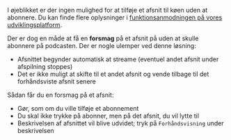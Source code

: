 I øjeblikket er der ingen mulighed for at tilføje et afsnit til køen uden at abonnere. Du kan finde flere oplysninger i [funktionsanmodningen på vores udviklingsplatform](https://github.com/AntennaPod/AntennaPod/issues/4710).

Der er dog en måde at få en **forsmag** på et afsnit på uden at skulle abonnere på podcasten. Der er nogle ulemper ved denne løsning:

- Afsnittet begynder automatisk at streame (eventuel andet afsnit under afspilning stoppes)
- Det er ikke muligt at skifte til et andet afsnit og vende tilbage til det forhåndsviste afsnit senere

Sådan får du en forsmag på et afsnit:

- Gør, som om du ville tilføje et abonnement
- Du skal ikke trykke på abonner, men på det afsnit, du vil lytte til
- Beskrivelsen af afsnittet vil blive udvidet; tryk på `Forhåndsvisning` under beskrivelsen
